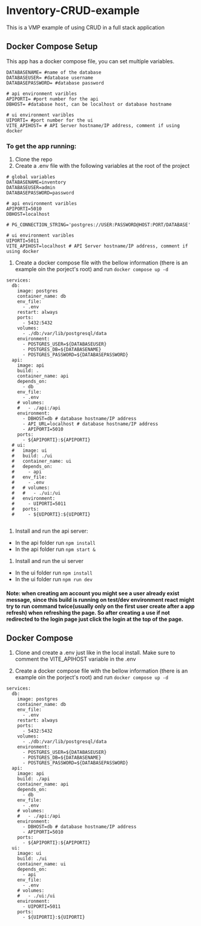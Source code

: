 # Inventory-CRUD-example

This is a VMP example of using CRUD in a full stack application

## Docker Compose Setup

This app has a docker compose file, you can set multiple variables.

```environment
DATABASENAME= #name of the database
DATABASEUSER= #database username
DATABASEPASSWORD= #database password

# api environment varibles
APIPORTI= #port number for the api
DBHOST= #database host, can be localhost or database hostname

# ui environment varibles
UIPORTI= #port number for the ui
VITE_APIHOST= # API Server hostname/IP address, comment if using docker
```

### To get the app running:

1. Clone the repo
1. Create a .env file with the following variables at the root of the project

```environment
# global variables
DATABASENAME=inventory
DATABASEUSER=admin
DATABASEPASSWORD=password

# api environment varibles
APIPORTI=5010
DBHOST=localhost

# PG_CONNECTION_STRING='postgres://USER:PASSWORD@HOST:PORT/DATABASE'

# ui environment varibles
UIPORTI=5011
VITE_APIHOST=localhost # API Server hostname/IP address, comment if using docker
```

1. Create a docker compose file with the bellow information (there is an example oin the porject's root) and run `docker compose up -d`

```Compose
services:
  db:
    image: postgres
    container_name: db
    env_file:
      - .env
    restart: always
    ports:
      - 5432:5432
    volumes:
      - ./db:/var/lib/postgresql/data
    environment:
      - POSTGRES_USER=${DATABASEUSER}
      - POSTGRES_DB=${DATABASENAME}
      - POSTGRES_PASSWORD=${DATABASEPASSWORD}
  api:
    image: api
    build: .
    container_name: api
    depends_on:
      - db
    env_file:
      - .env
    # volumes:
    #   - ./api:/api
    environment:
      - DBHOST=db # database hostname/IP address
      - API_URL=localhost # database hostname/IP address
      - APIPORTI=5010
    ports:
      - ${APIPORTI}:${APIPORTI}
  # ui:
  #   image: ui
  #   build: ./ui
  #   container_name: ui
  #   depends_on:
  #     - api
  #   env_file:
  #     - .env
  #   # volumes:
  #   #   - ./ui:/ui
  #   environment:
  #     - UIPORTI=5011
  #   ports:
  #     - ${UIPORTI}:${UIPORTI}


```

1. Install and run the api server:

- In the api folder run `npm install`
- In the api folder run `npm start &`

1. Install and run the ui server

- In the ui folder run `npm install`
- In the ui folder run `npm run dev`

#### Note: when creating am account you might see a user already exist message, since this build is running on test/dev environment react might try to run command twice(usually only on the first user create after a app refresh) when refreshing the page. So after creating a use if not redirected to the login page just click the login at the top of the page.

## Docker Compose

1. Clone and create a .env just like in the local install. Make sure to comment the VITE_APIHOST variable in the .env

1. Create a docker compose file with the bellow information (there is an example oin the porject's root) and run `docker compose up -d`

```Compose
services:
  db:
    image: postgres
    container_name: db
    env_file:
      - .env
    restart: always
    ports:
      - 5432:5432
    volumes:
      - ./db:/var/lib/postgresql/data
    environment:
      - POSTGRES_USER=${DATABASEUSER}
      - POSTGRES_DB=${DATABASENAME}
      - POSTGRES_PASSWORD=${DATABASEPASSWORD}
  api:
    image: api
    build: ./api
    container_name: api
    depends_on:
      - db
    env_file:
      - .env
    # volumes:
    #   - ./api:/api
    environment:
      - DBHOST=db # database hostname/IP address
      - APIPORTI=5010
    ports:
      - ${APIPORTI}:${APIPORTI}
  ui:
    image: ui
    build: ./ui
    container_name: ui
    depends_on:
      - api
    env_file:
      - .env
    # volumes:
    #   - ./ui:/ui
    environment:
      - UIPORTI=5011
    ports:
      - ${UIPORTI}:${UIPORTI}

```
